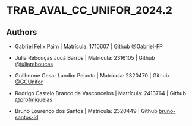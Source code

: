 
# TRAB_AVAL_CC_UNIFOR_2024.2




## Authors
- Gabriel Felix Paim | Matrícula: 1710607 | Github [@Gabriel-FP](https://github.com/Gabriel-FP)

- Julia Rebouças Jucá Barros | Matrícula: 2316105 | Github [@juliareboucas](https://github.com/juliareboucas)

- Guilherme Cesar Landim Peixoto | Matrícula: 2320470 | Github [@GCUnifor](https://github.com/GCUnifor)

- Rodrigo Castelo Branco de Vasconcelos | Matrícula: 2413764 | Github [@profmiqueias](https://github.com/profmiqueias)
   
- Bruno Lourenco dos Santos | Matrícula: 2320449 | Github [bruno-santos-id](https://github.com/bruno-santos-id)
